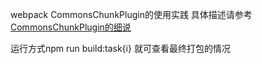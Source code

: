 webpack CommonsChunkPlugin的使用实践
具体描述请参考[CommonsChunkPlugin的细说](https://github.com/soulcm/blog/issues/5)

运行方式npm run build:task{i} 就可查看最终打包的情况
